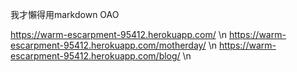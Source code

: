 我才懶得用markdown OAO

https://warm-escarpment-95412.herokuapp.com/ \n
https://warm-escarpment-95412.herokuapp.com/motherday/ \n
https://warm-escarpment-95412.herokuapp.com/blog/ \n